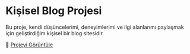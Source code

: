 # Kişisel Blog Projesi

Bu proje, kendi düşüncelerimi, deneyimlerimi ve ilgi alanlarımı paylaşmak için geliştirdiğim kişisel bir blog sitesidir.

🔗 [Projeyi Görüntüle](https://kisisel-blog-tan.vercel.app/)

